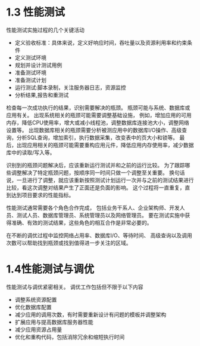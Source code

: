 # 1.3 性能测试
性能测试实施过程的几个关键活动
* 定义验收标准：具体来说，定义好响应时间，吞吐量以及资源利用率和约束条件
* 定义测试环境
* 规划并设计测试用例
* 准备测试环境
* 准备测试计划
* 运行测试:脚本录制，关注服务器日志，资源监控
* 分析结果,报告和重测试

检查每一次成功执行的结果，识别需要解决的瓶颈。
瓶颈可能与系统、数据库或应用有关。
出现系统相关的瓶颈可能需要调整基础设施，
例如，增加应用的可用内存，降低CPU使用率，增大或减小线程池，调整数据库连接池大小，调整网络设置等。
出现数据库相关的瓶颈需要分析被测应用中的数据库I/O操作、高级查询，分析SQL查询，增加索引，执行数据采集，改变表中的页大小和锁等。
最后，出现应用相关的瓶颈可能需要重构应用元件，降低应用内存使用率，减少数据库中的读取/写入等。

识别到的瓶颈问题解决后，应该重新运行测试并和之前的运行比较。
为了跟踪哪些调整解决了特定瓶颈问题，按顺序同一时间只做一个调整至关重要。
换句话说，一旦进行了调整，就应该重新按照测试计划运行一次并与之前的测试结果进行比较，看这次调整对结果产生了正面还是负面的影响。
这个过程将一直重复，直到达到项目要求的性能指标。


性能测试通常需要各个角色合作完成，
包括业务干系人、企业架构师、开发人员、测试人员、数据库管理员、系统管理员以及网络管理员。
要在测试实施中获得准确、有效的测试结果，这些角色的相互合作是非常必要的。

在不断的调优过程中监控网络占用率、数据库I/O、等待时间、
高级查询以及调用次数可以帮助找到瓶颈或找到值得进一步关注的区域。

# 1.4性能测试与调优
性能测试与调优紧密相关。
调优工作包括但不限于以下内容
* 调整系统资源配置
* 优化数据库配置
* 减少应用的调用次数，有时需要重新设计有问题的模板并调整架构
* 扩展应用与提高数据库服务器性能
* 减少应用资源占用量
* 优化和重构代码，包括消除冗余和缩短执行时间

